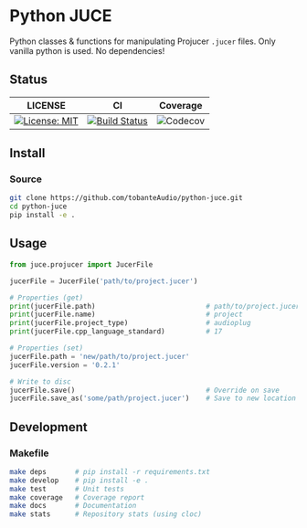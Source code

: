 # Python JUCE

Python classes & functions for manipulating Projucer `.jucer` files. Only vanilla python is used. No dependencies!

## Status

|                                                   LICENSE                                                   |                                                              CI                                                               |                                     Coverage                                     |
| :---------------------------------------------------------------------------------------------------------: | :---------------------------------------------------------------------------------------------------------------------------: | :------------------------------------------------------------------------------: |
| [![License: MIT](https://img.shields.io/badge/License-MIT-yellow.svg)](https://opensource.org/licenses/MIT) | [![Build Status](https://travis-ci.org/tobanteAudio/modEQ.svg?branch=master)](https://travis-ci.org/tobanteAudio/python-juce) | ![Codecov](https://img.shields.io/codecov/c/github/tobanteAudio/python-juce.svg) |

## Install

### Source

```sh
git clone https://github.com/tobanteAudio/python-juce.git
cd python-juce
pip install -e .
```

## Usage

```python
from juce.projucer import JucerFile

jucerFile = JucerFile('path/to/project.jucer')

# Properties (get)
print(jucerFile.path)                           # path/to/project.jucer
print(jucerFile.name)                           # project
print(jucerFile.project_type)                   # audioplug
print(jucerFile.cpp_language_standard)          # 17

# Properties (set)
jucerFile.path = 'new/path/to/project.jucer'
jucerFile.version = '0.2.1'

# Write to disc
jucerFile.save()                                # Override on save
jucerFile.save_as('some/path/project.jucer')    # Save to new location

```

## Development

### Makefile

```sh
make deps       # pip install -r requirements.txt
make develop    # pip install -e .
make test       # Unit tests
make coverage   # Coverage report
make docs       # Documentation
make stats      # Repository stats (using cloc)
```

